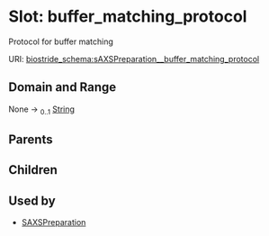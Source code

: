 
# Slot: buffer_matching_protocol

Protocol for buffer matching

URI: [biostride_schema:sAXSPreparation__buffer_matching_protocol](https://w3id.org/biostride/schema/sAXSPreparation__buffer_matching_protocol)


## Domain and Range

None &#8594;  <sub>0..1</sub> [String](types/String.md)

## Parents


## Children


## Used by

 * [SAXSPreparation](SAXSPreparation.md)
